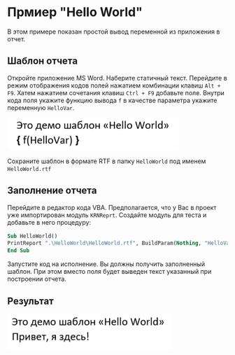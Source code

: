 ﻿# Прмиер "Hello World" 

В этом примере показан простой вывод переменной из приложения в отчет.

## Шаблон отчета

Откройте приложение MS Word. Наберите статичный текст. Перейдите в режим отображения кодов полей нажатием комбинации клавиш `Alt + F9`. Хатем нажатием сочетания клавиш `Ctrl + F9` добавьте поле. Внутри кода поля укажите функцию вывода `f` в качестве параметра укажите переменную `HelloVar`.

![Шаблон отчета](img/Template.png)

Сохраните шаблон в формате RTF в папку `HelloWorld` под именем `HelloWorld.rtf`

## Заполнение отчета

Перейдите в редактор кода VBA. Предполагается, что у Вас в проект уже импортирован модуль `KRNReprt`. Создайте модуль для теста и добавьте в него процедуру:

```vb
Sub HelloWorld()
PrintReport ".\HelloWorld\HelloWorld.rtf", BuildParam(Nothing, "HelloVar", "Привет, я здесь!")
End Sub
```

Запустите код на исполнение. Вы должны получить заполненный шаблон. При этом вместо поля будет выведен текст указанный при построении отчета.


## Результат

![Итоговый документ](img/Result.png)

